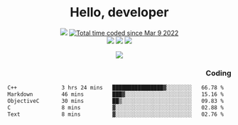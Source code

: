 # <div align='center' >Hello, developer</div>

<div align='center'>
  <a ><img src="https://img.shields.io/badge/dynamic/json?url=https%3A%2F%2Fapi.swo.moe%2Fstats%2Fgithub%2FFree-Aaron-Li&query=count&color=181717&label=GitHub&labelColor=282c34&logo=github&suffix=+follows&cacheSeconds=3600"></a>
  <a href="https://wakatime.com/@fe40087f-8eae-48dc-9950-ad0633db1591"><img src="https://wakatime.com/badge/user/fe40087f-8eae-48dc-9950-ad0633db1591.svg" alt="Total time coded since Mar 9 2022" /></a>
</div>
<div align='center'>
  <a><img src="https://img.shields.io/badge/c%2Fc%2B%2B%2Fc%23-%2375664d"></a> 
  <a><img src="https://img.shields.io/badge/Kotlin%20-%20%2375664D"></a> 
  <a><img src="https://img.shields.io/badge/Shell-75664D"></a> 
</div>

<p align="center">
  <img src="https://readme-typing-svg.demolab.com/?lines=你好!+开发者;Hello!+ developer&font=Fira%20Code&center=true&width=380&height=50&duration=4000&pause=1000">
</p>


<div align='right'>
  <h3>Coding</h3>
</div>

<!--START_SECTION:waka-->

```txt
C++              3 hrs 24 mins   ████████████████▓░░░░░░░░   66.78 %
Markdown         46 mins         ███▓░░░░░░░░░░░░░░░░░░░░░   15.16 %
ObjectiveC       30 mins         ██▒░░░░░░░░░░░░░░░░░░░░░░   09.83 %
C                8 mins          ▓░░░░░░░░░░░░░░░░░░░░░░░░   02.88 %
Text             8 mins          ▓░░░░░░░░░░░░░░░░░░░░░░░░   02.76 %
```

<!--END_SECTION:waka-->




